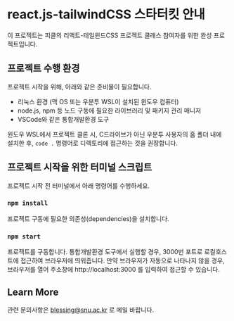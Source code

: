 # react.js-tailwindCSS 스타터킷 안내

이 프로젝트는 피클의 리액트-테일윈드CSS 프로젝트 클래스 참여자를 위한 완성 프로젝트입니다.

## 프로젝트 수행 환경

프로젝트 시작을 위해, 아래와 같은 준비물이 필요합니다.
- 리눅스 환경 (맥 OS 또는 우분투 WSL이 설치된 윈도우 컴퓨터)
- node.js, npm 등 노드 구동에 필요한 라이브러리 및 패키지 관리 매니저
- VSCode와 같은 통합개발환경 도구

윈도우 WSL에서 프로젝트 클론 시, C드라이브가 아닌 우분투 사용자의 홈 폴더 내에 설치한 후, `code .` 명령어로 디렉토리에 접근하는 것을 권장합니다.

## 프로젝트 시작을 위한 터미널 스크립트

프로젝트 시작 전 터미널에서 아래 명령어를 수행하세요.

### `npm install`

프로젝트 구동에 필요한 의존성(dependencies)을 설치합니다. 

### `npm start`

프로젝트를 구동합니다. 통합개발환경 도구에서 실행할 경우, 3000번 포트로 로컬호스트에 접근하여 브라우저에 띄워줍니다.
만약 브라우저가 자동으로 나타나지 않을 경우, 브라우저를 열어 주소창에 http://localhost:3000 를 입력하여 접근할 수 있습니다.

## Learn More

관련 문의사항은 blessing@snu.ac.kr 로 메일 바랍니다.
